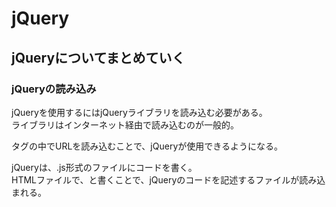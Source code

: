# jQuery
## jQueryについてまとめていく
### jQueryの読み込み
jQueryを使用するにはjQueryライブラリを読み込む必要がある。  
ライブラリはインターネット経由で読み込むのが一般的。  
<head>タグの中でURLを読み込むことで、jQueryが使用できるようになる。
  
jQueryは、.js形式のファイルにコードを書く。  
HTMLファイルで、<script src="ファイルのURL"></script>と書くことで、jQueryのコードを記述するファイルが読み込まれる。  
<script>はCSSファイルの読み込みのように<head>タグの中にも書けるが、<スラッシュbody>の直前に書くことで、WEBページの表示速度をより早めることが出来る。  
  
jQueryはHTMLの中身を操作するため、HTMLの読み込みが完了してからjQueryによる操作を開始するようにする。  
そのためにはreadyイベントを使用。 

### モーダル
モーダルとはclickイベントなどに基づいて、表示/非表示が行われる要素のこと。  
手順は以下の3つ。  
①モーダルをcssで非表示に。  
②scriptでログインボタンにclickイベントを設定。  
③clickイベントでモーダルを表示。  
